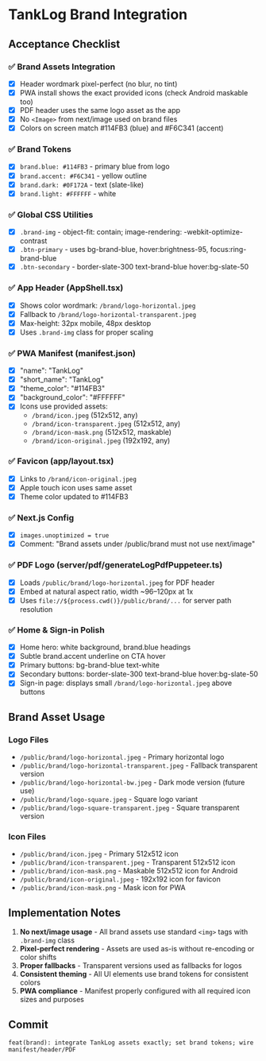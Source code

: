 # TankLog Brand Integration

## Acceptance Checklist

### ✅ Brand Assets Integration

- [x] Header wordmark pixel-perfect (no blur, no tint)
- [x] PWA install shows the exact provided icons (check Android maskable too)
- [x] PDF header uses the same logo asset as the app
- [x] No `<Image>` from next/image used on brand files
- [x] Colors on screen match #114FB3 (blue) and #F6C341 (accent)

### ✅ Brand Tokens

- [x] `brand.blue: #114FB3` - primary blue from logo
- [x] `brand.accent: #F6C341` - yellow outline
- [x] `brand.dark: #0F172A` - text (slate-like)
- [x] `brand.light: #FFFFFF` - white

### ✅ Global CSS Utilities

- [x] `.brand-img` - object-fit: contain; image-rendering: -webkit-optimize-contrast
- [x] `.btn-primary` - uses bg-brand-blue, hover:brightness-95, focus:ring-brand-blue
- [x] `.btn-secondary` - border-slate-300 text-brand-blue hover:bg-slate-50

### ✅ App Header (AppShell.tsx)

- [x] Shows color wordmark: `/brand/logo-horizontal.jpeg`
- [x] Fallback to `/brand/logo-horizontal-transparent.jpeg`
- [x] Max-height: 32px mobile, 48px desktop
- [x] Uses `.brand-img` class for proper scaling

### ✅ PWA Manifest (manifest.json)

- [x] "name": "TankLog"
- [x] "short_name": "TankLog"
- [x] "theme_color": "#114FB3"
- [x] "background_color": "#FFFFFF"
- [x] Icons use provided assets:
  - `/brand/icon.jpeg` (512x512, any)
  - `/brand/icon-transparent.jpeg` (512x512, any)
  - `/brand/icon-mask.png` (512x512, maskable)
  - `/brand/icon-original.jpeg` (192x192, any)

### ✅ Favicon (app/layout.tsx)

- [x] Links to `/brand/icon-original.jpeg`
- [x] Apple touch icon uses same asset
- [x] Theme color updated to #114FB3

### ✅ Next.js Config

- [x] `images.unoptimized = true`
- [x] Comment: "Brand assets under /public/brand must not use next/image"

### ✅ PDF Logo (server/pdf/generateLogPdfPuppeteer.ts)

- [x] Loads `/public/brand/logo-horizontal.jpeg` for PDF header
- [x] Embed at natural aspect ratio, width ~96–120px at 1x
- [x] Uses `file://${process.cwd()}/public/brand/...` for server path resolution

### ✅ Home & Sign-in Polish

- [x] Home hero: white background, brand.blue headings
- [x] Subtle brand.accent underline on CTA hover
- [x] Primary buttons: bg-brand-blue text-white
- [x] Secondary buttons: border-slate-300 text-brand-blue hover:bg-slate-50
- [x] Sign-in page: displays small `/brand/logo-horizontal.jpeg` above buttons

## Brand Asset Usage

### Logo Files

- `/public/brand/logo-horizontal.jpeg` - Primary horizontal logo
- `/public/brand/logo-horizontal-transparent.jpeg` - Fallback transparent version
- `/public/brand/logo-horizontal-bw.jpeg` - Dark mode version (future use)
- `/public/brand/logo-square.jpeg` - Square logo variant
- `/public/brand/logo-square-transparent.jpeg` - Square transparent version

### Icon Files

- `/public/brand/icon.jpeg` - Primary 512x512 icon
- `/public/brand/icon-transparent.jpeg` - Transparent 512x512 icon
- `/public/brand/icon-mask.png` - Maskable 512x512 icon for Android
- `/public/brand/icon-original.jpeg` - 192x192 icon for favicon
- `/public/brand/icon-mask.png` - Mask icon for PWA

## Implementation Notes

1. **No next/image usage** - All brand assets use standard `<img>` tags with `.brand-img` class
2. **Pixel-perfect rendering** - Assets are used as-is without re-encoding or color shifts
3. **Proper fallbacks** - Transparent versions used as fallbacks for logos
4. **Consistent theming** - All UI elements use brand tokens for consistent colors
5. **PWA compliance** - Manifest properly configured with all required icon sizes and purposes

## Commit

```
feat(brand): integrate TankLog assets exactly; set brand tokens; wire manifest/header/PDF
```
